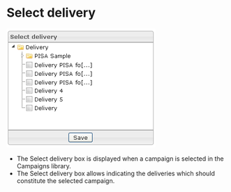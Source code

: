 <!--
parent:
    title: Deliveries
author:
    - 'Jérôme Bogaerts'
created_at: '2012-03-29 15:46:07'
updated_at: '2013-03-13 14:11:48'
tags:
    - Deliveries
-->

Select delivery
===============

![](../resources/campaigns-selectdelivery.png)

-   The Select delivery box is displayed when a campaign is selected in the Campaigns library.
-   The Select delivery box allows indicating the deliveries which should constitute the selected campaign.

